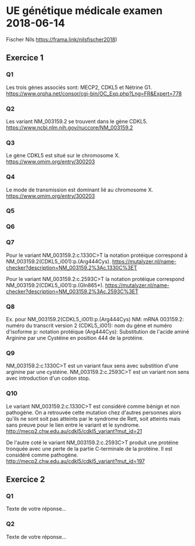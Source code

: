 # UE génétique médicale examen 2018-06-14
Fischer Nils
https://frama.link/nilsfischer2018)

## Exercice 1
### Q1
Les trois gènes associés sont: MECP2, CDKL5 et Nétrine G1.
https://www.orpha.net/consor/cgi-bin/OC_Exp.php?Lng=FR&Expert=778

### Q2
Les variant NM_003159.2 se trouvent dans le gène CDKL5.
https://www.ncbi.nlm.nih.gov/nuccore/NM_003159.2

### Q3
Le gène CDKL5 est situé sur le chromosome X.
https://www.omim.org/entry/300203

### Q4
Le mode de transmission est dominant lié au chromosome X.
https://www.omim.org/entry/300203

### Q5


### Q6

### Q7
Pour le variant NM_003159.2:c.1330C>T la notation protéique correspond à NM_003159.2(CDKL5_i001):p.(Arg444Cys).
https://mutalyzer.nl/name-checker?description=NM_003159.2%3Ac.1330C%3ET

Pour le variant NM_003159.2:c.2593C>T la notation protéique correspond NM_003159.2(CDKL5_i001):p.(Gln865*).
https://mutalyzer.nl/name-checker?description=NM_003159.2%3Ac.2593C%3ET

### Q8
Ex. pour NM_003159.2(CDKL5_i001):p.(Arg444Cys)
NM: mRNA
003159.2: numéro du transcrit version 2
(CDKL5_i001): nom du gène et numéro d'isoforme
p: notation protéique
(Arg444Cys): Substitution de l'acide aminé Arginine par une Cystéine en position 444 de la protéine.

### Q9
NM_003159.2:c.1330C>T est un variant faux sens avec substition d'une arginine par une cystéine.
NM_003159.2:c.2593C>T est un variant non sens avec introduction d'un codon stop.

### Q10
Le variant NM_003159.2:c.1330C>T est considéré comme bénign et non pathogène. On a retrouvée cette mutation chez d'autres personnes alors qu'ils ne sont soit pas atteints par le syndrome de Rett, soit atteints mais sans preuve pour le lien entre le variant et le syndrome.
http://mecp2.chw.edu.au/cdkl5/cdkl5_variant?mut_id=21

De l'autre coté le variant NM_003159.2:c.2593C>T produit une protéine tronquée avec une perte de la partie C-terminale de la protéine. Il est considéré comme pathogène.
http://mecp2.chw.edu.au/cdkl5/cdkl5_variant?mut_id=197


## Exercice 2
### Q1
Texte de votre réponse…
### Q2
Texte de votre réponse…

